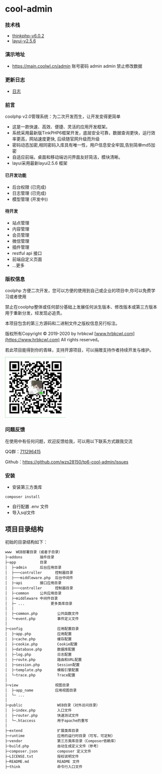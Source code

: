 # cool-admin


### 技术栈

+ [thinkphp-v6.0.2](https://github.com/top-think/framework)
+ [layui-v2.5.6](https://github.com/top-think/framework)

### 演示地址

+ https://main.coolwl.cn/admin 账号密码 admin admin 禁止修改数据
 
<!-- + 社区地址 ： https://bbs.coolwl.com/index.php;  -->

### 更新日志
+ [日志](./docs/log.md)

### 前言

coolphp v2.0管理系统：为二次开发而生，让开发变得更简单
 + 这是一款快速、高效、便捷、灵活的应用开发框架。
 + 系统采用最新版TinkPHP6框架开发，底层安全可靠，数据查询更快，运行效率更高，网站速度更快, 后续随官网升级而升级
 + 密码动态加密,相同密码入库具有唯一性，用户信息安全牢固,告别简单md5加密
 + 自适应前端，桌面和移动端访问界面友好简洁，模块清晰。 
 + layui采用最新layui2.5.6 框架

#### 已开发功能
 + 后台权限 (已完成)
 + 日志管理 (已完成)
 + 模型管理 (开发中))


#### 待开发
+ 站点管理
+ 内容管理
+ 会员管理
+ 微信管理
+ 插件管理
+ restful api 接口
+ 前端自定义页面
+ ...更多

### 版权信息

coolphp 方便二次开发，您可以方便的使用到自己或企业的项目中,你可以免费学习或者使用

禁止在coolphp整体或任何部分基础上发展任何派生版本、修改版本或第三方版本用于重新分发，经发现必追责。

本项目包含的第三方源码和二进制文件之版权信息另行标注。

版权所有Copyright © 2019-2020 by hrbkcwl [www.hrbkcwl.com](https://www.hrbkcwl.com) All rights reserved。

若此项目能得到你的青睐，支持开源项目，可以捐赠支持作者持续开发与维护。

<img src="docs/img/pay.jpg" width="200px">

### 问题反馈

在使用中有任何问题，欢迎反馈给我，可以用以下联系方式跟我交流

QQ群：[711296415](http://wpa.qq.com/msgrd?v=3&uin=711296415&site=qq&menu=yes)

Github：https://github.com/wzs28150/tp6-cool-admin/issues

### 安装
+ 安装第三方类库

```
composer install
```
+ 自行配置 .env 文件
+ 导入sql文件

## 项目目录结构

初始的目录结构如下：

~~~
www  WEB部署目录（或者子目录）
├─addons        插件目录
├─app           目录
│  ├─admin      后台应用目录
│  ├───controller      控制器目录
│  ├───middleware.php  后台中间件
│  ├─api        接口应用目录
│  ├───controller      控制器目录
│  ├─common     公共应用目录
│  ├─middleware 中间件目录
│  ├─ ...            更多类库目录
│  │
│  ├─common.php         公共函数文件
│  └─event.php          事件定义文件
│
├─config                应用配置目录
│  ├─app.php            应用配置
│  ├─cache.php          缓存配置
│  ├─cookie.php         Cookie配置
│  ├─database.php       数据库配置
│  ├─log.php            日志配置
│  ├─route.php          路由和URL配置
│  ├─session.php        Session配置
│  ├─template.php       模板引擎配置
│  └─trace.php          Trace配置
│
├─view                 视图目录
│  ├─app_name          应用视图目录
│  └─ ...   
│
├─public                WEB目录（对外访问目录）
│  ├─index.php          入口文件
│  ├─router.php         快速测试文件
│  └─.htaccess          用于apache的重写
│
├─extend                扩展类库目录
├─runtime               应用的运行时目录（可写，可定制）
├─vendor                第三方类库目录（Composer依赖库）
├─build.php             自动生成定义文件（参考）
├─composer.json         composer 定义文件
├─LICENSE.txt           授权说明文件
├─README.md             README 文件
├─think                 命令行入口文件




